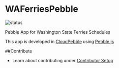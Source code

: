 WAFerriesPebble
===============
![status](https://cloudpebble.net/ide/project/319354/status.png)

Pebble App for Washington State Ferries Schedules

This app is developed in [CloudPebble](https://cloudpebble.net/) using [Pebble.js](https://developer.pebble.com/docs/pebblejs/)

##Contribute
* Learn about contributing under [Contributor Setup](https://github.com/Rogoon/WAFerriesPebble/wiki/Contributor-Setup)
